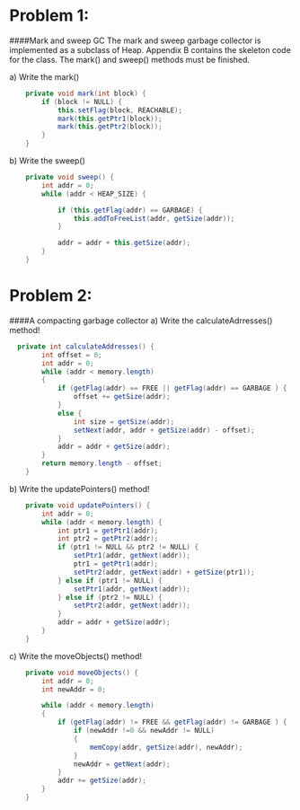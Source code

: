 # Problem 1: 
####Mark and sweep GC
The mark and sweep garbage collector is implemented as a subclass of Heap. Appendix B
contains the skeleton code for the class. The mark() and sweep() methods must be
finished.

a) Write the mark()
``` Java
    private void mark(int block) {
        if (block != NULL) {
            this.setFlag(block, REACHABLE);
            mark(this.getPtr1(block));
            mark(this.getPtr2(block));
        }
    }
```

b) Write the sweep()
``` Java
    private void sweep() {
        int addr = 0;
        while (addr < HEAP_SIZE) {

            if (this.getFlag(addr) == GARBAGE) {
                this.addToFreeList(addr, getSize(addr));
            }

            addr = addr + this.getSize(addr);
        }
    }
```

# Problem 2: 
####A compacting garbage collector
a) Write the calculateAdrresses() method!
``` Java
  private int calculateAddresses() {
        int offset = 0;
        int addr = 0;
        while (addr < memory.length)
        {
            if (getFlag(addr) == FREE || getFlag(addr) == GARBAGE ) {
                offset += getSize(addr);
            }
            else {
                int size = getSize(addr);
                setNext(addr, addr + getSize(addr) - offset);
            }
            addr = addr + getSize(addr);
        }
        return memory.length - offset;
    }
``` 

b) Write the updatePointers() method!
``` Java
    private void updatePointers() {
        int addr = 0;
        while (addr < memory.length) {
            int ptr1 = getPtr1(addr);
            int ptr2 = getPtr2(addr);
            if (ptr1 != NULL && ptr2 != NULL) {
                setPtr1(addr, getNext(addr));
                ptr1 = getPtr1(addr);
                setPtr2(addr, getNext(addr) + getSize(ptr1));
            } else if (ptr1 != NULL) {
                setPtr1(addr, getNext(addr));
            } else if (ptr2 != NULL) {
                setPtr2(addr, getNext(addr));
            }
            addr = addr + getSize(addr);
        }
    }
``` 

c) Write the moveObjects() method!
``` Java
    private void moveObjects() {
        int addr = 0;
        int newAddr = 0;

        while (addr < memory.length)
        {
            if (getFlag(addr) != FREE && getFlag(addr) != GARBAGE ) {
                if (newAddr !=0 && newAddr != NULL)
                {
                    memCopy(addr, getSize(addr), newAddr);
                }
                newAddr = getNext(addr);
            }
            addr += getSize(addr);
        }
    }
``` 
